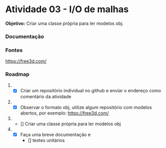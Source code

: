 # Atividade 03 - I/O de malhas
**Objetivo:** Criar uma classe própria para ler modelos obj.

### Documentação

### Fontes
https://free3d.com/ <br>

### Roadmap
1) - [x] Criar um repositório individual no github e enviar o endereço como comentário da atividade
2) - [x] Observar o formato obj, utilize algum repositório com modelos abertos, por exemplo: https://free3d.com/
3) - [] Criar uma classe própria para ler modelos obj
4) - [x] Faça uma breve documentação e
        - [] testes unitários